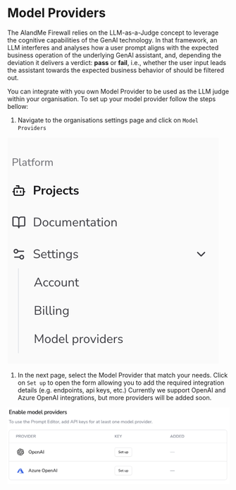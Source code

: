 # Model Providers

The AIandMe Firewall relies on the LLM-as-a-Judge concept to leverage the cognitive capabilities of the GenAI technology. In that framework, an LLM interferes and analyses how a user prompt aligns with the expected business operation of the underlying GenAI assistant, and, depending the deviation it delivers a verdict: **pass** or **fail**, i.e., whether the user input leads the assistant towards the expected business behavior of should be filtered out.

You can integrate with you own Model Provider to be used as the LLM judge within your organisation. To set up your model provider follow the steps bellow:

1. Navigate to the organisations settings page and click on `Model Providers`

![Screenshot 2025-01-26 at 14.19.59.png](./Screenshot_2025-01-26_at_14.19.59.png)

1. In the next page, select the Model Provider that match your needs.  Click on `Set up` to open the form allowing you to add the required integration details (e.g. endpoints, api keys, etc.) Currently we support OpenAI and Azure OpenAI integrations, but more providers will be added soon.

![Screenshot 2025-01-26 at 14.20.37.png](./Screenshot_2025-01-26_at_14.20.37.png)

###